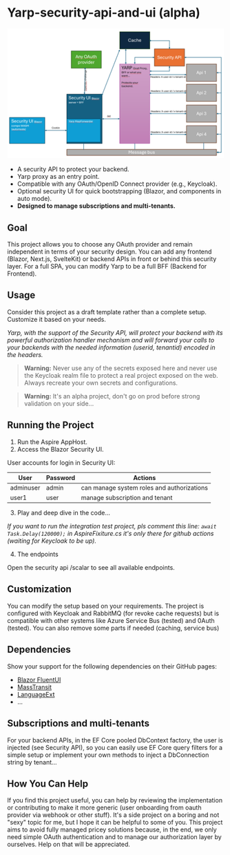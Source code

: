 # Yarp-security-api-and-ui (alpha)

![Yarp Security API and UI](./best-schema.png)

- A security API to protect your backend.
- Yarp proxy as an entry point.
- Compatible with any OAuth/OpenID Connect provider (e.g., Keycloak).
- Optional security UI for quick bootstrapping (Blazor, and components in auto mode).
- **Designed to manage subscriptions and multi-tenants.**

## Goal

This project allows you to choose any OAuth provider and remain independent in terms of your security design. You can add any frontend (Blazor, Next.js, SvelteKit) or backend APIs in front or behind this security layer. For a full SPA, you can modify Yarp to be a full BFF (Backend for Frontend).

## Usage

Consider this project as a draft template rather than a complete setup. Customize it based on your needs.

*Yarp, with the support of the Security API, will protect your backend with its powerful authorization handler mechanism and will forward your calls to your backends with the needed information (userid, tenantid) encoded in the headers.*

> **Warning:** Never use any of the secrets exposed here and never use the Keycloak realm file to protect a real project exposed on the web. Always recreate your own secrets and configurations.

> **Warning:** It's an alpha project, don't go on prod before strong validation on your side...

## Running the Project

1. Run the Aspire AppHost.
2. Access the Blazor Security UI.

User accounts for login in Security UI:

| User | Password | Actions |
|------|-------------|------|
| adminuser | admin | can manage system roles and authorizations |
| user1| user | manage subscription and tenant |

3. Play and deep dive in the code...

*If you want to run the integration test project, pls comment this line: 
`await Task.Delay(120000);` in AspireFixiture.cs it's only there for github actions (waiting for Keycloak to be up).*

4. The endpoints

Open the security api /scalar to see all available endpoints.

## Customization

You can modify the setup based on your requirements. The project is configured with Keycloak and RabbitMQ (for revoke cache requests) but is compatible with other systems like Azure Service Bus (tested) and 0Auth (tested). You can also remove some parts if needed (caching, service bus)

## Dependencies

Show your support for the following dependencies on their GitHub pages:
- [Blazor FluentUI](https://github.com/microsoft/fluentui-blazor)
- [MassTransit](https://github.com/MassTransit/MassTransit)
- [LanguageExt](https://github.com/louthy/language-ext)
- ...

## Subscriptions and multi-tenants

For your backend APIs, in the EF Core pooled DbContext factory, the user is injected (see Security API), so you can easily use EF Core query filters for a simple setup or implement your own methods to inject a DbConnection string by tenant...

## How You Can Help

If you find this project useful, you can help by reviewing the implementation or contributing to make it more generic (user onboarding from oauth provider via webhook or other stuff). It's a side project on a boring and not "sexy" topic for me, but I hope it can be helpful to some of you. This project aims to avoid fully managed pricey solutions because, in the end, we only need simple OAuth authentication and to manage our authorization layer by ourselves. Help on that will be appreciated.

